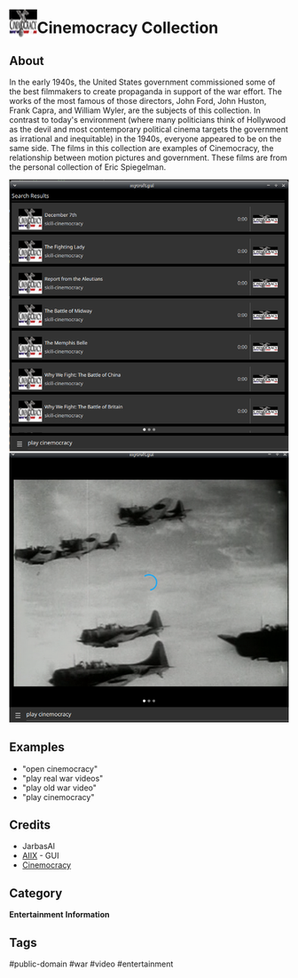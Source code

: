# <img src='./ui/cinemocracy.png' card_color='#40DBB0' width='50' height='50' style='vertical-align:bottom'/>Cinemocracy Collection

## About

In the early 1940s, the United States government commissioned some of the best filmmakers to create propaganda in support of the war effort. The works of the most famous of those directors, John Ford, John Huston, Frank Capra, and William Wyler, are the subjects of this collection. In contrast to today's environment (where many politicians think of Hollywood as the devil and most contemporary political cinema targets the government as irrational and inequitable) in the 1940s, everyone appeared to be on the same side. The films in this collection are examples of Cinemocracy, the relationship between motion pictures and government. These films are from the personal collection of Eric Spiegelman.

![](./gui.png)
![](./gui2.png)


## Examples

* "open cinemocracy"
* "play real war videos"
* "play old war video"
* "play cinemocracy"

## Credits
- JarbasAl
- [AIIX](https://github.com/AIIX/) - GUI
- [Cinemocracy](https://archive.org/details/cinemocracy?tab=about)

## Category
**Entertainment**
**Information**

## Tags
#public-domain
#war
#video
#entertainment
